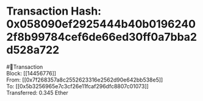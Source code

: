 
Transaction Hash: 0x058090ef2925444b40b01962402f8b99784cef6de66ed30ff0a7bba2d528a722
====================================================================================
  
#💸Transaction  
Block: [[14456776]]  
From: [[0x7f268357a8c2552623316e2562d90e642bb538e5]]  
To: [[0x5b3256965e7c3cf26e11fcaf296dfc8807c01073]]  
Transferred: 0.345 Ether